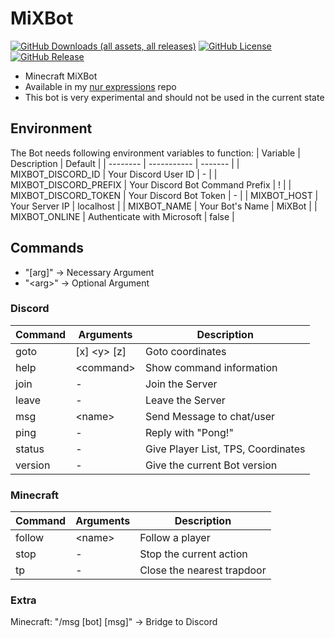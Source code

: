 # MiXBot
[![GitHub Downloads (all assets, all releases)](https://img.shields.io/github/downloads/SchweGELBin/MiXBot/total)](https://github.com/SchweGELBin/MiXBot/releases)
[![GitHub License](https://img.shields.io/github/license/SchweGELBin/MiXBot)](../LICENSE)
[![GitHub Release](https://img.shields.io/github/v/release/SchweGELBin/MiXBot)](https://github.com/SchweGELBin/MiXBot/releases/latest)

- Minecraft MiXBot
- Available in my [nur expressions](https://github.com/SchweGELBin/nur-expressions) repo
- This bot is very experimental and should not be used in the current state

## Environment
The Bot needs following environment variables to function:
| Variable | Description | Default |
| -------- | ----------- | ------- |
| MIXBOT_DISCORD_ID |  	Your Discord User ID | - |
| MIXBOT_DISCORD_PREFIX | Your Discord Bot Command Prefix | ! |
| MIXBOT_DISCORD_TOKEN | Your Discord Bot Token | - |
| MIXBOT_HOST | Your Server IP | localhost |
| MIXBOT_NAME | Your Bot's Name | MiXBot |
| MIXBOT_ONLINE | Authenticate with Microsoft | false |

## Commands
- "[arg]" -> Necessary Argument
- "\<arg\>" -> Optional Argument

### Discord
| Command | Arguments | Description |
| ------- | --------- | ----------- |
| goto | [x] \<y\> [z] | Goto coordinates |
| help | \<command\> | Show command information |
| join | - | Join the Server |
| leave | - | Leave the Server |
| msg | \<name\> | Send Message to chat/user |
| ping | - | Reply with "Pong!" |
| status | - | Give Player List, TPS, Coordinates |
| version | - | Give the current Bot version |

### Minecraft
| Command | Arguments | Description |
| ------- | --------- | ----------- |
| follow | \<name\> | Follow a player |
| stop | - | Stop the current action |
| tp | - | Close the nearest trapdoor |

### Extra
Minecraft: "/msg [bot] [msg]" -> Bridge to Discord
